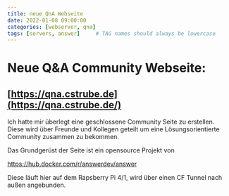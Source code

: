 ```yaml
---
title: neue QnA Webseite
date: 2022-01-08 09:00:00
categories: [webserver, qna]
tags: [servers, answer]     # TAG names should always be lowercase
---
```


# Neue Q&A Community Webseite:

## [https://qna.cstrube.de](https://qna.cstrube.de/)

Ich hatte mir überlegt eine geschlossene Community Seite zu erstellen. Diese wird über Freunde und Kollegen geteilt um eine Lösungsorientierte Community zusammen zu bekommen.

Das Grundgerüst der Seite ist ein opensource Projekt von 

https://hub.docker.com/r/answerdev/answer


Diese läuft hier auf dem Rapsberry Pi 4/1, wird über einen CF Tunnel nach außen angebunden.



